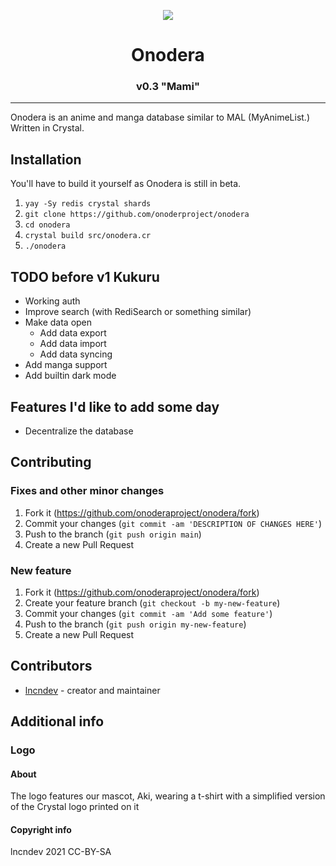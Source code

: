 <p align="center"><img src="https://raw.githubusercontent.com/onoderaproject/onodera/main/public/assets/images/logo/256.png" /></p>

<h1 align="center">Onodera</h1>
<h3 align="center">v0.3 "Mami"</h3>

---

Onodera is an anime and manga database similar to MAL (MyAnimeList.) Written in Crystal.

## Installation
You'll have to build it yourself as Onodera is still in beta.

 1) `yay -Sy redis crystal shards`
 2) `git clone https://github.com/onoderproject/onodera`
 3) `cd onodera`
 4) `crystal build src/onodera.cr`
 5) `./onodera`

## TODO before v1 Kukuru
 - Working auth
 - Improve search (with RediSearch or something similar)
 - Make data open
   - Add data export
   - Add data import
   - Add data syncing 
 - Add manga support
 - Add builtin dark mode

## Features I'd like to add some day
 - Decentralize the database

## Contributing
### Fixes and other minor changes
 1) Fork it (<https://github.com/onoderaproject/onodera/fork>)
 2) Commit your changes (`git commit -am 'DESCRIPTION OF CHANGES HERE'`)
 3) Push to the branch (`git push origin main`)
 4) Create a new Pull Request

### New feature
 1) Fork it (<https://github.com/onoderaproject/onodera/fork>)
 2) Create your feature branch (`git checkout -b my-new-feature`)
 3) Commit your changes (`git commit -am 'Add some feature'`)
 4) Push to the branch (`git push origin my-new-feature`)
 5) Create a new Pull Request

## Contributors
 - [lncndev](https://gitlab.com/lncn) - creator and maintainer

## Additional info

### Logo

#### About
The logo features our mascot, Aki, wearing a t-shirt with a simplified version of the Crystal logo printed on it

#### Copyright info
lncndev 2021
CC-BY-SA

